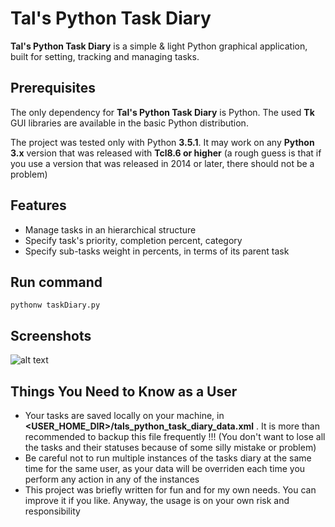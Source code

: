 # Tal's Python Task Diary

**Tal's Python Task Diary** is a simple & light Python graphical application, built for setting, tracking and managing tasks.

## Prerequisites

The only dependency for **Tal's Python Task Diary** is Python. The used **Tk** GUI libraries are available in the basic Python distribution.

The project was tested only with Python **3.5.1**. It may work on any **Python 3.x** version that was released with **Tcl8.6 or higher** (a rough guess is that if you use a version that was released in 2014 or later, there should not be a problem)


## Features

  * Manage tasks in an hierarchical structure
  * Specify task's priority, completion percent, category
  * Specify sub-tasks weight in percents, in terms of its parent task


## Run command

```
pythonw taskDiary.py
```

## Screenshots

![alt text](/td_sc.png "Screenshot")


## Things You Need to Know as a User

  * Your tasks are saved locally on your machine, in **&lt;USER_HOME_DIR&gt;/tals_python_task_diary_data.xml**  . It is more than recommended to backup this file frequently !!! (You don't want to lose all the tasks and their statuses because of some silly mistake or problem)
  * Be careful not to run multiple instances of the tasks diary at the same time for the same user, as your data will be overriden each time you perform any action in any of the instances
  * This project was briefly written for fun and for my own needs. You can improve it if you like. Anyway, the usage is on your own risk and responsibility

